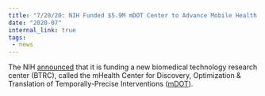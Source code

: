 ```yaml
---
title: "7/20/20: NIH Funded $5.9M mDOT Center to Advance Mobile Health Research"
date: "2020-07"
internal_link: true
tags:
 - news
---
```


The NIH [announced](https://ic.gatech.edu/news/637122/georgia-tech-6-collaborators-receive-59-million-nih-grant-national-center-ai-based) that it is funding a new biomedical technology research center (BTRC), called the mHealth Center for Discovery, Optimization & Translation of Temporally-Precise Interventions ([mDOT](https://mdot.md2k.org/)). 
